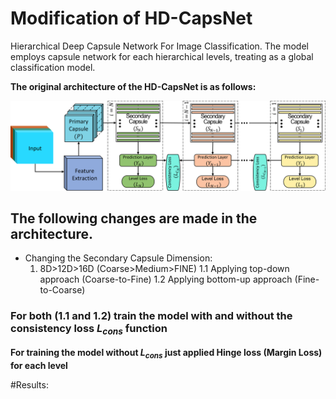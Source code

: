 # Modification of HD-CapsNet
 Hierarchical Deep Capsule Network For Image Classification. The model employs capsule network for each hierarchical levels, treating as a global classification model.
 
 **The original architecture of the HD-CapsNet is as follows:**
 
 ![fig:Architecture](Results/Architecture.png?raw=true "Architecture of the HD-CapsNet")
 
## The following changes are made in the architecture.
- Changing the Secondary Capsule Dimension:
    1. 8D>12D>16D (Coarse>Medium>FINE)
		1.1 Applying top-down approach (Coarse-to-Fine)
		1.2 Applying bottom-up approach (Fine-to-Coarse)
### For both (1.1 and 1.2) train the model with and without the consistency loss $L_{cons}$ function

**For training the model without $L_{cons}$ just applied Hinge loss (Margin Loss) for each level**

#Results:
